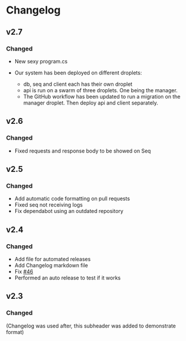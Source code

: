 # Changelog

## v2.7

### Changed

- New sexy program.cs

- Our system has been deployed on different droplets:
  - db, seq and client each has their own droplet
  - api is run on a swarm of three droplets. One being the manager.
  - The GitHub workflow has been updated to run a migration on the manager droplet. Then deploy api and client separately.

## v2.6

### Changed

- Fixed requests and response body to be showed on Seq

## v2.5

### Changed

- Add automatic code formatting on pull requests
- Fixed seq not receiving logs
- Fix dependabot using an outdated repository

## v2.4

### Changed

- Add file for automated releases
- Add Changelog markdown file
- Fix [#46](https://github.com/Grumlebob/The-Pentuple-MiniTwit/issues/46)
- Performed an auto release to test if it works

## v2.3

### Changed

(Changelog was used after, this subheader was added to demonstrate format)

